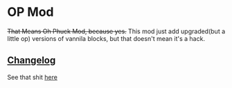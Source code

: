 # OP Mod
~~That Means Oh Phuck Mod, because yes.~~
This mod just add upgraded(but a little op) versions of vannila blocks, but that doesn't mean it's a hack.

## [Changelog](Changelog.md)
See that shit [here](Changelog.md)
